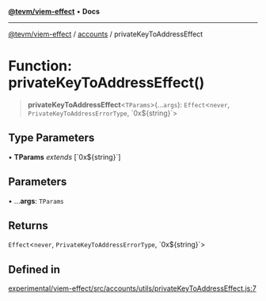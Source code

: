 [**@tevm/viem-effect**](../../README.md) • **Docs**

***

[@tevm/viem-effect](../../modules.md) / [accounts](../README.md) / privateKeyToAddressEffect

# Function: privateKeyToAddressEffect()

> **privateKeyToAddressEffect**\<`TParams`\>(...`args`): `Effect`\<`never`, `PrivateKeyToAddressErrorType`, \`0x$\{string\}\`\>

## Type Parameters

• **TParams** *extends* [\`0x$\{string\}\`]

## Parameters

• ...**args**: `TParams`

## Returns

`Effect`\<`never`, `PrivateKeyToAddressErrorType`, \`0x$\{string\}\`\>

## Defined in

[experimental/viem-effect/src/accounts/utils/privateKeyToAddressEffect.js:7](https://github.com/qbzzt/tevm-monorepo/blob/main/experimental/viem-effect/src/accounts/utils/privateKeyToAddressEffect.js#L7)
